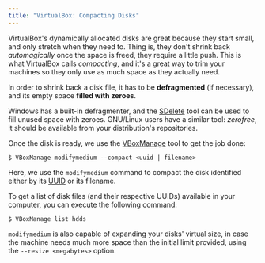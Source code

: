 ```yaml
---
title: "VirtualBox: Compacting Disks"
---
```


VirtualBox's dynamically allocated disks are great because they start
small, and only stretch when they need to. Thing is, they don't shrink
back *automagically* once the space is freed, they require a little
push. This is what VirtualBox calls *compacting*, and it's a great way
to trim your machines so they only use as much space as they actually
need.

In order to shrink back a disk file, it has to be **defragmented** (if
necessary), and its empty space **filled with zeroes**.

Windows has a built-in defragmenter, and the [SDelete][1] tool can be
used to fill unused space with zeroes. GNU/Linux users have a similar
tool: *zerofree*, it should be available from your distribution's
repositories.

Once the disk is ready, we use the [VBoxManage][2] tool to get the job
done:

`$ VBoxManage modifymedium --compact <uuid | filename>`

Here, we use the `modifymedium` command to compact the disk identified
either by its [UUID][3] or its filename. 

To get a list of disk files (and their respective UUIDs) available in
your computer, you can execute the following command:

`$ VBoxManage list hdds`

`modifymedium` is also capable of expanding your disks' virtual size, in
case the machine needs much more space than the initial limit provided,
using the `--resize <megabytes>` option.

[1]: https://technet.microsoft.com/en-us/sysinternals/sdelete.aspx
[2]: https://www.virtualbox.org/manual/ch08.html
[3]: https://en.wikipedia.org/wiki/Universally_unique_identifier
